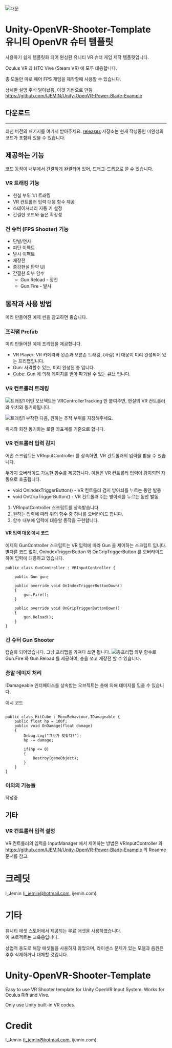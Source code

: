 ![대문](https://imgur.com/wocxoKL.png)


# Unity-OpenVR-Shooter-Template<br>유니티 OpenVR 슈터 템플릿
사용하기 쉽게 템플릿화 되어 완성된 유니티 VR 슈터 게임 제작 템플릿입니다.

Oculus VR 과 HTC Vive (Steam VR) 에 모두 대응합니다.

총 모듈만 따로 때어 FPS 게임을 제작할때 사용할 수 있습니다.

상세한 설명 주석 달아놨음.
이것 기반으로 만듬<br>https://github.com/IJEMIN/Unity-OpenVR-Power-Blade-Example

## 다운로드
----------
최신 버전의 패키지를 여기서 받아주세요.
[releases](//github.com/IJEMIN/Unity-OpenVR-Shooter-Template/releases)
저장소는 현재 작성중인 미완성의 코드가 포함되 있을 수 있습니다.


## 제공하는 기능
코드 동작이 내부에서 간결하게 완결되어 있어, 드래그-드롭으로 쓸 수 있습니다.

### VR 트래킹 기능
- 현실 부위 1:1 트래킹
- VR 컨트롤러 입력 대응 함수 제공
- 스테이셔너리 자동 키 설정
- 간결한 코드와 높은 확장성

### 건 슈터 (FPS Shooter) 기능
- 단발/연사
- 피탄 이펙트
- 발사 이펙트
- 재장전
- 증강현실 탄약 UI
- 간결한 외부 함수
    - Gun.Reload - 장전
    - Gun.Fire - 발사

## 동작과 사용 방법
미리 만들어진 예제 씬을 참고하면 좋습니다.

### 프리팹 Prefab

미리 만들어진 예제 프리팹을 제공합니다.
- VR Player: VR 카메라와 왼손과 오른손 트래킹, (사람) 키 대응이 미리 완성되어 있는 프리팹입니다.
- Gun: 사격할수 있는, 미리 완성된 총 입니다.
- Cube: Gun 에 의해 데미지를 받아 파괴될 수 있는 큐브 입니다.

### VR 컨트롤러 트래킹
![트래킹1](https://imgur.com/NKPpcAc.png)
어떤 오브젝트든 VRControllerTracking 만 붙여주면, 현실의 VR 컨트롤러와 위치와 동기화됩니다.

![트래킹1](https://imgur.com/jgH8PFD.png)
부착한 다음, 원하는 추적 부위를 지정해주세요.

위치와 회전 동기화는 로컬 좌표계를 기준으로 합니다.


### VR 컨트롤러 입력 감지

어떤 스크립트든 VRInputController 를 상속하면, VR 컨트롤러의 입력을 받을 수 있습니다.

두가지 오버라이드 가능한 함수를 제공합니다. 이들은 VR 컨트롤러 입력이 감지되면 자동으로 호출됩니다.
- void OnIndexTriggerButton() - VR 컨트롤러 검지 방아쇠를 누르는 동안 발동
- void OnGripTriggerButton() - VR 컨트롤러 쥐는 방아쇠를 누르는 동안 발동

1. VRInputController 스크립트를 상속받습니다.
2. 원하는 입력에 따라 위의 함수 중 하나를 오버라이드 합니다.
3. 함수 내부에 입력에 대응할 동작을 구현합니다.

#### VR 입력 대응 예시 코드

예제의 GunController 스크립트는 VR 입력에 따라 Gun 을 제어하는 스크립트 입니다.
별다른 코드 없이, OnIndexTriggerButton 와 OnGripTriggerButton 를 오버라이드 하여 입력에 대응하고 있습니다.


~~~
public class GunController : VRInputController {
	
	public Gun gun;

	public override void OnIndexTriggerButtonDown()
	{
		gun.Fire();
	}

	public override void OnGripTriggerButtonDown()
	{
		gun.Reload();
	}
}
~~~

### 건 슈터 Gun Shooter
캡슐화 되어있습니다. 그냥 프리팹을 가져다 쓰면 됩니다.
![총프리팹](https://imgur.com/T9ZJiT3.png)
외부 함수로 Gun.Fire 와 Gun.Reload 를 제공하여, 총을 쏘고 재장전 할 수 있습니다.

### 총알 데미지 처리
IDamageable 인터페이스를 상속받는 오브젝트는 총에 의해 데미지를 입을 수 있습니다.

예시 코드
~~~

public class HitCube : MonoBehaviour,IDamageable {
	public float hp = 100f;	
	public void OnDamage(float damage)
	{
		Debug.Log("큐브가 맞았다!");
		hp -= damage;

		if(hp <= 0)
		{
			Destroy(gameObject);
		}
	}
}
~~~

### 이외의 기능들 ###

작성중

## 기타 ##

### VR 컨트롤러 입력 설정

VR 컨트롤러의 입력을 InputManager 에서 제어하는 방법은 VRInputController 와 https://github.com/IJEMIN/Unity-OpenVR-Power-Blade-Example 의 Readme 문서를 참고.



# 크레딧
I_Jemin (i_jemin@hotmail.com, ijemin.com)

# 기타
유니티 애셋 스토어에서 제공되는 무료 애셋을 사용하였습니다.<br>
이 프로젝트는 교육용입니다.

상업적 용도로 해당 애셋들을 사용하지 않았으며, 라이센스 문제가 있는 모델과 음원은 추후 삭제하거나 대체할 것입니다.







# Unity-OpenVR-Shooter-Template
Easy to use VR Shooter template for Unity OpenVR Input System. Works for Oculus Rift and Vive.

Only use Unity built-in VR codes.

# Credit
I_Jemin (i_jemin@hotmail.com, ijemin.com)